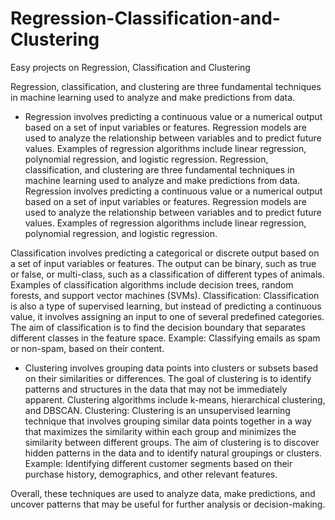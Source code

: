 # Regression-Classification-and-Clustering
Easy projects on Regression, Classification and Clustering

Regression, classification, and clustering are three fundamental techniques in machine learning used to analyze and make predictions from data.

- Regression involves predicting a continuous value or a numerical output based on a set of input variables or features. Regression models are used to analyze the relationship between variables and to predict future values. Examples of regression algorithms include linear regression, polynomial regression, and logistic regression.
Regression, classification, and clustering are three fundamental techniques in machine learning used to analyze and make predictions from data.
Regression involves predicting a continuous value or a numerical output based on a set of input variables or features. Regression models are used to analyze the relationship between variables and to predict future values. Examples of regression algorithms include linear regression, polynomial regression, and logistic regression.

Classification involves predicting a categorical or discrete output based on a set of input variables or features. The output can be binary, such as true or false, or multi-class, such as a classification of different types of animals. Examples of classification algorithms include decision trees, random forests, and support vector machines (SVMs).
Classification: Classification is also a type of supervised learning, but instead of predicting a continuous value, it involves assigning an input to one of several predefined categories. The aim of classification is to find the decision boundary that separates different classes in the feature space.
Example: Classifying emails as spam or non-spam, based on their content.

- Clustering involves grouping data points into clusters or subsets based on their similarities or differences. The goal of clustering is to identify patterns and structures in the data that may not be immediately apparent. Clustering algorithms include k-means, hierarchical clustering, and DBSCAN.
Clustering: Clustering is an unsupervised learning technique that involves grouping similar data points together in a way that maximizes the similarity within each group and minimizes the similarity between different groups. The aim of clustering is to discover hidden patterns in the data and to identify natural groupings or clusters.
Example: Identifying different customer segments based on their purchase history, demographics, and other relevant features.


Overall, these techniques are used to analyze data, make predictions, and uncover patterns that may be useful for further analysis or decision-making.
